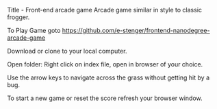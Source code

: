 Title - Front-end arcade game
Arcade game similar in style to classic frogger.

To Play Game goto https://github.com/e-stenger/frontend-nanodegree-arcade-game

Download or clone to your local computer.

Open folder: Right click on index file, open in browser of your choice.

Use the arrow keys to navigate across the grass without getting hit by a bug.

To start a new game or reset the score refresh your browser window.

